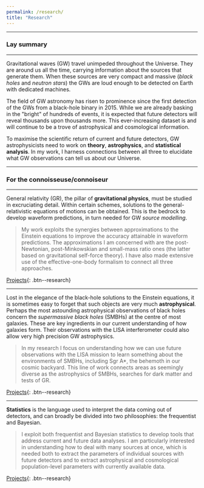 ```yaml
---
permalink: /research/
title: "Research"
---
```


------------------

### Lay summary

------------------

Gravitational waves (GW) travel unimpeded throughout the Universe. They are around us all the time, carrying information about the sources that generate them. When these sources are very compact and massive (*black holes* and *neutron stars*) the GWs are loud enough to be detected on Earth with dedicated machines.

The field of GW astronomy has risen to prominence since the first detection of the GWs from a black-hole binary in 2015. While we are already basking in the "bright" of hundreds of events, it is expected that future detectors will reveal thousands upon thousands more. This ever-increasing dataset is and will continue to be a trove of astrophysical and cosmological information.

To maximise the scientific return of current and future detectors, GW astrophysicists need to work on **theory**, **astrophysics**, and **statistical analysis**. In my work, I harness connections between all three to elucidate what GW observations can tell us about our Universe.


------------------

### For the connoisseuse/connoiseur

------------------


General relativity (GR), the pillar of **gravitational physics**, must be studied in excruciating detail. Within certain schemes, solutions to the general-relativistic equations of motions can be obtained. This is the bedrock to develop waveform predictions, in turn needed for GW *source modelling*. 

>My work exploits the synergies between approximations to the Einstein equations to improve the accuracy attainable in waveform predictions. The approximations I am concerned with are the post-Newtonian, post-Minkowskian and small-mass ratio ones (the latter based on gravitational self-force theory). I have also made extensive use of the effective-one-body formalism to connect all three approaches.

[Projects](/research_areas/gravphys){: .btn--research}


------------------


Lost in the elegance of the black-hole solutions to the Einstein equations, it is sometimes easy to forget that such objects are very much **astrophysical**. Perhaps the most astounding astrophysical observations of black holes concern the *supermassive black holes* (SMBHs) at the centre of most galaxies. These are key ingredients in our current understanding of how galaxies form. Their observations with the LISA interferometer could also allow very high precision GW astrophysics.

>In my research I focus on understanding how we can use future observations with the LISA mission to learn something about the environments of SMBHs, including Sgr A\*, the behemoth in our cosmic backyard. This line of work connects areas as seemingly diverse as the astrophysics of SMBHs, searches for dark matter and tests of GR.

[Projects](/research_areas/astrophysics){: .btn--research}


------------------


**Statistics** is the language used to interpret the data coming out of detectors, and can broadly be divided into two philosophies: the frequentist and Bayesian. 

>I exploit both frequentist and Bayesian statistics to develop tools that address current and future data analyses. I am particularly interested in understanding how to deal with many sources at once, which is needed both to extract the parameters of individual sources with future detectors and to extract astrophysical and cosmological population-level parameters with currently available data.


[Projects](/research_areas/statistics){: .btn--research}
